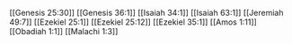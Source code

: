 [[Genesis 25:30]]
[[Genesis 36:1]]
[[Isaiah 34:1]]
[[Isaiah 63:1]]
[[Jeremiah 49:7]]
[[Ezekiel 25:1]]
[[Ezekiel 25:12]]
[[Ezekiel 35:1]]
[[Amos 1:11]]
[[Obadiah 1:1]]
[[Malachi 1:3]]
